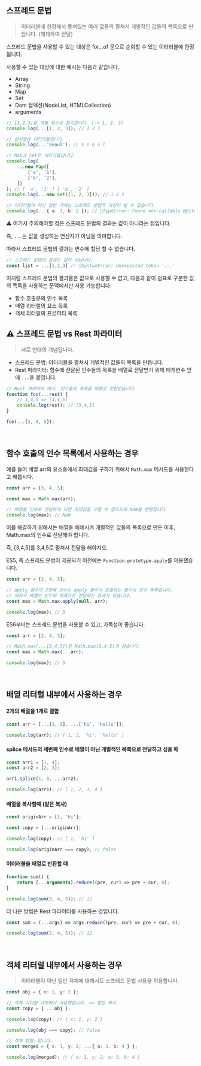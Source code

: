 ## 스프레드 문법

> 이터러블에 한정해서 뭉쳐있는 여러 값들의 펼쳐서 개별적인 값들의 목록으로 만듭니다. (해체하여 전달)

스프레드 문법을 사용할 수 있는 대상은 for...of 문으로 순회할 수 있는 이터러블에 한정됩니다.

사용할 수 있는 대상에 대한 예시는 다음과 같습니다.

-   Array
-   String
-   Map
-   Set
-   Dom 컬렉션(NodeList, HTMLCollection)
-   arguments

```js
// [1,2,3]을 개별 요소로 분리합니다. (-> 1, 2, 3)
console.log(...[1, 2, 3]); // 1 2 3

// 문자열은 이터러블입니다.
console.log(...'Seoul'); // S e o u l

// Map과 Set은 이터러블입니다.
console.log(
    ...new Map([
        ['a', '1'],
        ['b', '2'],
    ])
); // [ 'a', '1' ] [ 'b', '2' ]
console.log(...new Set([1, 2, 3])); // 1 2 3

// 이터러블이 아닌 일반 객체는 스프레드 문법의 대상이 될 수 없습니다.
console.log(...{ a: 1, b: 2 }); // 🚫TypeError: Found non-callable @@iterator
```

⚠️ 여기서 주의해야할 점은 스프레드 문법의 결과는 값이 아니라는 점입니다.

즉, `...`는 값을 생성하는 연산자가 아님을 의미합니다.

따라서 스프레드 문법의 결과는 변수에 할당 할 수 없습니다.

```js
// 스프레드 문법의 결과는 값이 아닙니다.
const list = ...[1,2,3] // 🚫SyntaxError: Unexpected token '...'
```

이처럼 스프레드 문법의 결과물은 값으로 사용할 수 없고, 다음과 같이 쉼표로 구분한 값의 목록을 사용하는 문맥에서만 사용 가능합니다.

-   함수 호출문의 인수 목록
-   배열 리터럴의 요소 목록
-   객체 리터럴의 프로퍼티 목록

## ⚠️ 스프레드 문법 vs Rest 파라미터

> 서로 반대의 개념입니다.

-   스프레드 문법: 이터러블을 펼쳐서 개별적인 값들의 목록을 만듭니다.
-   Rest 파라미터: 함수에 전달된 인수들의 목록을 배열로 전달받기 위해 매개변수 앞에 `...`을 붙입니다.

```js
// Rest 파라미터 예시. 인수들의 목록을 배열로 전달받습니다.
function foo(...rest) {
    // 3,4,5 => [3,4,5]
    console.log(rest); // [3,4,5]
}

foo(...[3, 4, 5]);
```

<br>

## 함수 호출의 인수 목록에서 사용하는 경우

예를 들어 배열 arr의 요소중에서 최대값을 구하기 위해서 `Math.max` 메서드를 사용한다고 해봅시다.

```js
const arr = [3, 4, 5];

const max = Math.max(arr);

// 배열을 인수로 전달하게 되면 최댓값을 구할 수 없으므로 NaN을 반환합니다.
console.log(max); // NaN
```

이를 해결하기 위해서는 배열을 해체시켜 개별적인 값들의 목록으로 만든 이후, Math.max의 인수로 전달해야 합니다.

즉, [3,4,5]를 3,4,5로 펼쳐서 전달을 해야지요.

ES5, 즉 스프레드 문법이 제공되기 이전에는 `Function.prototype.apply`를 이용했습니다.

```js
const arr = [3, 4, 5];

// apply 함수의 2번째 인수는 apply 함수가 호출하는 함수의 인수 목록입니다.
// 따라서 배열이 인수의 목록으로 전달되는 효과가 있습니다.
const max = Math.max.apply(null, arr);

console.log(max); // 5
```

ES6부터는 스프레드 문법을 사용할 수 있고, 가독성이 좋습니다.

```js
const arr = [3, 4, 5];

// Math.max(...[3,4,5])은 Math.max(3,4,5)과 같습니다.
const max = Math.max(...arr);

console.log(max); // 5
```

<br>

## 배열 리터럴 내부에서 사용하는 경우

#### 2개의 배열을 1개로 결합

```js
const arr = [...[1, 2], ...['hi', 'hello']];

console.log(arr); // [ 1, 2, 'hi', 'hello' ]
```

#### splice 메서드의 세번째 인수로 배열이 아닌 개별적인 목록으로 전달하고 싶을 때

```js
const arr1 = [1, 4];
const arr2 = [2, 3];

arr1.splice(1, 0, ...arr2);

console.log(arr1); // [ 1, 2, 3, 4 ]
```

#### 배열을 복사할때 (얕은 복사)

```js
const originArr = [1, 'hi'];

const copy = [...originArr];

console.log(copy); // [ 1, 'hi' ]

console.log(originArr === copy); // false
```

#### 이터러블을 배열로 반환할 때

```js
function sum() {
    return [...arguments].reduce((pre, cur) => pre + cur, 0);
}

console.log(sum(3, 4, 5)); // 12
```

더 나은 방법은 Rest 파라미터를 사용하는 것입니다.

```js
const sum = (...args) => args.reduce((pre, cur) => pre + cur, 0);

console.log(sum(3, 4, 5)); // 12
```

<br>

## 객체 리터럴 내부에서 사용하는 경우

> 이터러블이 아닌 일반 객체에 대해서도 스프레드 문법 사용을 허용합니다.

```js
const obj = { x: 1, y: 2 };

// 객체 리터럴 내부에서 사용했습니다. => 얕은 복사
const copy = { ...obj };

console.log(copy); // { x: 1, y: 2 }

console.log(obj === copy); // false

// 객체 병합ㄴ입니다.
const merged = { x: 1, y: 2, ...{ a: 3, b: 4 } };

console.log(merged); // { x: 1, y: 2, a: 3, b: 4 }
```
